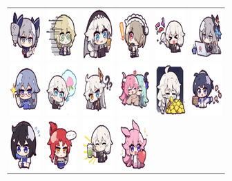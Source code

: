 <table border="0">
  <tr>
    <td align="center">
      <img src="../../image/HONKAI3-Daily/1.gif" height="120" width="120" />
    </td>
    <td align="center">
      <img src="../../image/HONKAI3-Daily/10.gif" height="120" width="120" />
    </td>
    <td align="center">
      <img src="../../image/HONKAI3-Daily/11.gif" height="120" width="120" />
    </td>
    <td align="center">
      <img src="../../image/HONKAI3-Daily/12.gif" height="120" width="120" />
    </td>
    <td align="center">
      <img src="../../image/HONKAI3-Daily/13.gif" height="120" width="120" />
    </td>
    <td align="center">
      <img src="../../image/HONKAI3-Daily/14.gif" height="120" width="120" />
    </td>
  </tr>
  <tr>
    <td align="center">
      <img src="../../image/HONKAI3-Daily/15.gif" height="120" width="120" />
    </td>
    <td align="center">
      <img src="../../image/HONKAI3-Daily/16.gif" height="120" width="120" />
    </td>
    <td align="center">
      <img src="../../image/HONKAI3-Daily/2.gif" height="120" width="120" />
    </td>
    <td align="center">
      <img src="../../image/HONKAI3-Daily/3.gif" height="120" width="120" />
    </td>
    <td align="center">
      <img src="../../image/HONKAI3-Daily/4.gif" height="120" width="120" />
    </td>
    <td align="center">
      <img src="../../image/HONKAI3-Daily/5.gif" height="120" width="120" />
    </td>
  </tr>
  <tr>
    <td align="center">
      <img src="../../image/HONKAI3-Daily/6.gif" height="120" width="120" />
    </td>
    <td align="center">
      <img src="../../image/HONKAI3-Daily/7.gif" height="120" width="120" />
    </td>
    <td align="center">
      <img src="../../image/HONKAI3-Daily/8.gif" height="120" width="120" />
    </td>
    <td align="center">
      <img src="../../image/HONKAI3-Daily/9.gif" height="120" width="120" />
    </td>
  </tr>
</table>
